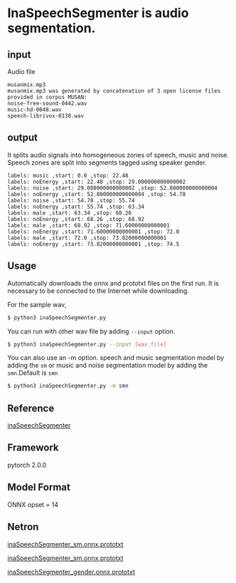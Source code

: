# InaSpeechSegmenter is audio segmentation.

## input
Audio file

```
musanmix.mp3
musanmix.mp3 was generated by concatenation of 3 open license files provided in corpus MUSAN:
noise-free-sound-0442.wav
music-hd-0048.wav
speech-librivox-0130.wav  
```

## output

It splits audio signals into homogeneous zones of speech, music and noise. Speech zones are split into segments tagged using speaker gender.

```
labels: music ,start: 0.0 ,stop: 22.48
labels: noEnergy ,start: 22.48 ,stop: 29.080000000000002
labels: noise ,start: 29.080000000000002 ,stop: 52.800000000000004
labels: noEnergy ,start: 52.800000000000004 ,stop: 54.78
labels: noise ,start: 54.78 ,stop: 55.74
labels: noEnergy ,start: 55.74 ,stop: 63.34
labels: male ,start: 63.34 ,stop: 68.26
labels: noEnergy ,start: 68.26 ,stop: 68.92
labels: male ,start: 68.92 ,stop: 71.60000000000001
labels: noEnergy ,start: 71.60000000000001 ,stop: 72.0
labels: male ,start: 72.0 ,stop: 73.82000000000001
labels: noEnergy ,start: 73.82000000000001 ,stop: 74.5

```


## Usage

Automatically downloads the onnx and prototxt files on the first run.
It is necessary to be connected to the Internet while downloading.

For the sample wav,
```bash
$ python3 inaSpeechSegmenter.py 
```

You can run with other wav file by adding `--input` option.
```bash
$ python3 inaSpeechSegmenter.py --input [wav_file]
```

You can also use an -m option. speech and music segmentation model by adding the `sm`  or music and noise segmentation model by adding the `smn`.Default is `smn`

```bash
$ python3 inaSpeechSegmenter.py -m smn
```

## Reference
[inaSpeechSegmenter](https://github.com/ina-foss/inaSpeechSegmenter)  

## Framework
pytorch 2.0.0

## Model Format
ONNX opset = 14

## Netron

[inaSpeechSegmenter_sm.onnx.prototxt](https://netron.app/?url=https://storage.googleapis.com/ailia-models/inaSpeechSegmenter/inaSpeechSegmenter_smn.onnx.prototxt)

[inaSpeechSegmenter_sm.onnx.prototxt](https://netron.app/?url=https://storage.googleapis.com/ailia-models/inaSpeechSegmenter/inaSpeechSegmenter_smn.onnx.prototxt)

[inaSpeechSegmenter_gender.onnx.prototxt](https://netron.app/?url=https://storage.googleapis.com/ailia-models/inaSpeechSegmenter/inaSpeechSegmenter_gender.onnx.prototxt)
